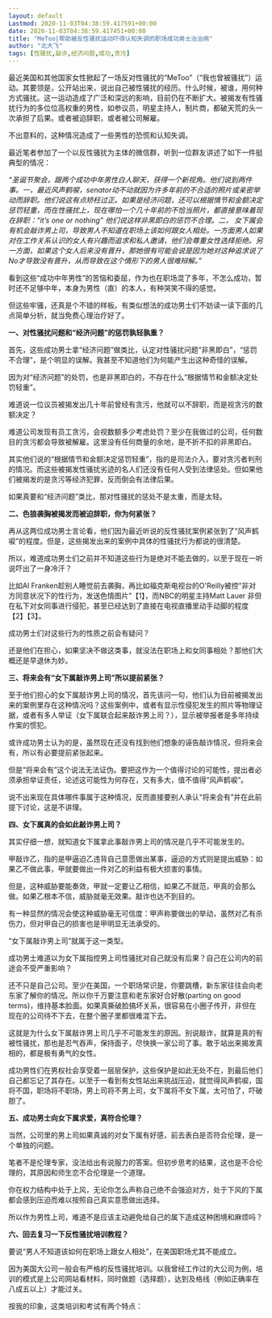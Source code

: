 ```yaml
---
layout: default
Lastmod: 2020-11-03T04:38:59.417591+00:00
date: 2020-11-03T04:38:59.417451+00:00
title: "MeToo|帮助被反性骚扰运动吓得认知失调的职场成功男士治治病"
author: "北大飞"
tags: [性骚扰,敲诈,经济问题,成功,贪污]
---
```


最近美国和其他国家女性掀起了一场反对性骚扰的“MeToo”（“我也曾被骚扰”）运动。其要领是，公开站出来，说出自己被性骚扰的经历。什么时候，被谁，用何种方式骚扰。这一运动造成了广泛和深远的影响，目前仍在不断扩大。被揭发有性骚扰行为的多位位高权重的男性，如参议员，明星主持人，制片商，都破天荒的头一次承担了后果。或者被迫辞职，或者被公司解雇。

不出意料的，这种情况造成了一些男性的恐慌和认知失调。

最近笔者参加了一个以反性骚扰为主体的微信群，听到一位群友讲述了如下一件挺典型的情况：

_“圣诞节聚会，跟两个成功中年男性白人聊天，获得一个新视角。他们说到两件事。一，最近风声鹤唳，senator动不动就因为许多年前的不合适的照片或亲密举动而辞职。他们说这有点矫枉过正。如果是经济问题，还可以根据情节和金额决定惩罚轻重，而在性骚扰上，现在哪怕一个几十年前的不恰当照片，都直接意味着现在辞职：“it’s one or nothing” 他们说这样非黑即白的惩罚不合理。二， 女下属会有机会敲诈男上司，导致男人不知道在职场上该如何跟女人相处。一方面男人如果对在工作关系认识的女人有兴趣而追求和私人邀请，他们会尊重女性选择拒绝。另一方面，如果这个女人后来没有晋升，那她很有可能会说是因为她对这种追求说了No才导致没有晋升，从而导致在这个情形下的男人很难辩解。”_

看到这些“成功中年男性”的苦恼和委屈，作为也在职场混了多年，不怎么成功，暂时还不足够中年，本身为男性（直）的本人，有种哭笑不得的感觉。

但这些牢骚，还真是个不错的样板。有类似想法的成功男士们不妨读一读下面的几点简单分析，就当免费心理治疗好了。

**一、对性骚扰问题和“经济问题”的惩罚孰轻孰重？**

首先，这些成功男士拿“经济问题”做类比，认定对性骚扰问题“非黑即白”，“惩罚不合理”，是个明显的误解。我甚至不知道他们为何能产生出这种奇怪的误解。

因为对“经济问题”的处罚，也是非黑即白的，不存在什么“根据情节和金额决定处罚轻重”。

难道说一位议员被揭发出几十年前曾经有贪污，他就可以不辞职，而是视贪污的数额决定？

难道公司发现有员工贪污，会视数额多少考虑处罚？至少在我做过的公司，任何数目的贪污都会导致被解雇。这里没有任何商量的余地，是不折不扣的非黑即白。

其实他们说的“根据情节和金额决定惩罚轻重”，指的是司法介入，要对贪污者判刑的情况。而这些被揭发性骚扰劣迹的名人们还没有任何人受到法律惩处。但如果他们被揭发的是贪污等经济犯罪，反而倒会有法律后果。

如果真要和“经济问题”类比，那对性骚扰的惩处不是太重，而是太轻。

**二、色狼袭胸被揭发而被迫辞职，你为何紧张？**

再从这两位成功男士言论看，他们因为最近听说的反性骚扰案例紧张到了“风声鹤唳”的程度。但是，这些揭发出来的案例中具体的性骚扰行为都说的很清楚。

所以，难道成功男士们之前并不知道这些行为是绝对不能去做的，以至于现在一听说吓出了一身冷汗？

比如Al Franken趁别人睡觉前去袭胸，再比如福克斯电视台的O'Reilly被控“非对方同意状况下的性行为，发送色情图片”【1】，而NBC的明星主持Matt Lauer 非但在私下对女同事进行侵犯，甚至已经达到了直接在电视直播里动手动脚的程度【2】【3】。

成功男士们对这些行为的性质之前会有疑问？

还是他们在担心，如果坚决不做这类事，就没法在职场上和女同事相处？那他们大概还是早退休为妙。

**三、将来会有“女下属敲诈男上司”所以提前紧张？**

至于他们担心的女下属敲诈男上司的情况，首先该问一句，他们认为目前被揭发出来的案例里存在这种情况吗？这些案例中，或者有显示性侵犯发生的照片等物理证据，或者有多人举证（女下属联合起来敲诈男上司？），显示被举报者是多年持续作案的惯犯。

或许成功男士认为的是，虽然现在还没有找到他们想象的诬告敲诈情况，但将来会有，所以有必要提前紧张起来。

但是“将来会有”这个说法无法证伪。要把这作为一个值得讨论的可能性，提出者必须承担举证责任，论述这可能性为何存在，又有多大，值不值得“风声鹤唳”。

说不出来现在具体哪件事属于这种情况，反而直接要别人承认“将来会有”并在此前提下讨论，这是不讲理。

**四、女下属真的会如此敲诈男上司？**

其实仔细一想，就知道女下属拿此事敲诈男上司的情况是几乎不可能发生的。

甲敲诈乙，指的是甲逼迫乙违背自己意愿做出某事，逼迫的方式则是提出威胁：如果乙不做此事，甲就要做出一件对乙的利益有极大损害的事情。

但是，这种威胁要能奏效，甲就一定要让乙相信，如果乙不就范，甲真的会那么做。如果乙根本不信，威胁就毫无效果。敲诈也达不到目的。

有一种显然的情况会使这种威胁毫无可信度：甲声称要做出的举动，虽然对乙有杀伤力，但对甲自己的损害也是甲明显无法承受的。

“女下属敲诈男上司”就属于这一类型。

成功男士难道以为女下属指控男上司性骚扰对自己就没有后果？自己在公司内的前途会不受严重影响？

还不只是自己公司。至少在美国，一个职场常识是，你要跳槽，新东家往往会向老东家了解你的情况。所以你千万要注意和老东家好合好散(parting on good terms)，维持基本脸面。如果真撕破脸搞坏关系，很容易在小圈子传开，非但在现在的公司待不下去，在整个圈子里都很难混下去。

这就是为什么女下属敲诈男上司几乎不可能发生的原因。别说敲诈，就算是真的有被性骚扰，那也是忍气吞声，保持面子，尽快换一家公司了事。敢于站出来揭发真相的，都是极有勇气的女性。

成功男性们在男权社会享受着一层层保护，这些保护是如此无处不在，到最后他们自己都忘记了其存在。以至于一看到有女性站出来挑战压迫，就觉得风声鹤唳，国将不国，职场将不职场，男上司将不男上司，女下属将不女下属，太可怕了，吓破胆了。

**五、成功男士向女下属求爱，真符合伦理？**

当然，公司里的男上司如果真诚的对女下属有好感，前去表白是否符合伦理，是一个单独的问题。

笔者不是伦理专家，没法给出有说服力的答案。但初步思考的结果，这也是不合伦理的，其原因和师生恋不合伦理是一个道理。

你在权力结构中处于上风，无论你怎么声称自己绝不会强迫对方，处于下风的下属都会感到压迫而难以按照自己真实意愿做出选择。

所以作为男性上司，难道不是应该主动避免给自己的属下造成这种困境和麻烦吗？

**六、回去复习一下反性骚扰培训教程？**

要说“男人不知道该如何在职场上跟女人相处”，在美国职场尤其不能成立。

因为美国大公司一般会有严格的反性骚扰培训。以我曾经工作过的大公司为例，培训的模式是上公司网站看材料，同时做题（选择题），达到及格线（例如正确率在八成五以上）才能过关。

按我的印象，这类培训和考试有两个特点：

